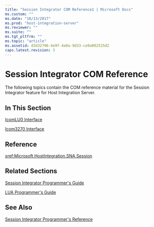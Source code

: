 ```yaml
---
title: "Session Integrator COM Reference1 | Microsoft Docs"
ms.custom: ""
ms.date: "10/13/2017"
ms.prod: "host-integration-server"
ms.reviewer: ""
ms.suite: ""
ms.tgt_pltfrm: ""
ms.topic: "article"
ms.assetid: d3d32796-4e9f-4a0a-9d33-ce9a002525d2
caps.latest.revision: 3
---
```

# Session Integrator COM Reference
The following topics contain the COM reference material for the Session Integrator feature for Host Integration Server.  
  
## In This Section  
 [IcomLU0 Interface](../core/icomlu0-interface.md)  
  
 [Icom3270 Interface](../core/icom3270-interface.md)  
  
## Reference  
 <xref:Microsoft.HostIntegration.SNA.Session>  
  
## Related Sections  
 [Session Integrator Programmer's Guide](../Topic/Session%20Integrator%20Programmer's%20Guide1.md)  
  
 [LUA Programmer's Guide](../Topic/LUA%20Programmer's%20Guide2.md)  
  
## See Also  
 [Session Integrator Programmer's Reference](../core/session-integrator-programmer-s-reference.md)
